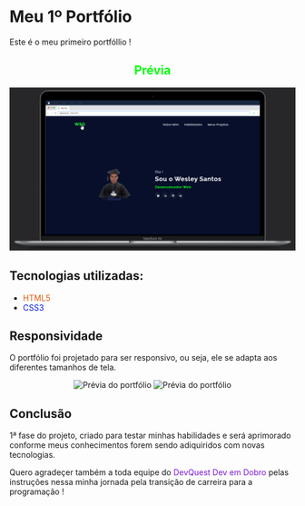 # Meu 1º Portfólio 

Este é o meu primeiro portfóllio !

<div align="center">  
    <h2 style="color: #00ff08">Prévia</h2>

<img src="./src/Gif/desktop.gif" alt="Prévia do portfólio">

</div>

## Tecnologias utilizadas:

- <span style="color: #e7580c">HTML5</span>
- <span style="color: #021aec">CSS3</span>

## Responsividade

O portfólio foi projetado para ser responsivo, ou seja, ele se adapta aos diferentes tamanhos de tela.

<div align="center">

<figure>

<img src="./src/Gif/responsivo-tela-menor.gif" alt="Prévia do portfólio">

<img src="./src/Gif/responsivo-mobile.gif" alt="Prévia do portfólio">

</figure>
</div>

## Conclusão

1ª fase do projeto, criado para testar minhas habilidades e será aprimorado conforme meus conhecimentos forem sendo adiquiridos com novas tecnologias. 

Quero agradeçer também a toda equipe do <span style="color: rgb(125, 25, 218);">DevQuest Dev em Dobro</span> pelas instruções nessa minha jornada pela transição de carreira para a programação !
